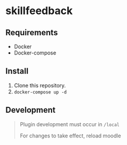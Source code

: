 # skillfeedback

## Requirements
- Docker
- Docker-compose

## Install
1. Clone this repository.
2. `docker-compose up -d`

## Development
> Plugin development must occur in `/local`
> 
> For changes to take effect, reload moodle